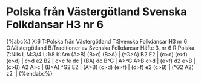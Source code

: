 # Polska från Västergötland Svenska Folkdansar H3 nr 6

{%abc%}
X:6
T:Polska från Västergötland
T:Svenska Folkdansar H3 nr 6
O:Västergötland
B:Traditioner av Svenska Folkdansar Häfte 3, nr 6
R:Polska
Z:Nils L
M:3/4
L:1/8
K:Am
(A>B) (B>c) (B>A) | (^G>A) B2 E2 | (c>d) (e>f) (e>d) | c>d e2 B2 |
c>c fe dc | (BA) dc B^G | A>^G A>B c>d | (e>f) d2 e>B |
(c>B) A2 A>c | (B>A) ^G2 E2 | (A>B) (c>d) (e>f) | (d>f) e2 (c>B) |
(^G2 A2) z2 :|
{%endabc%}
